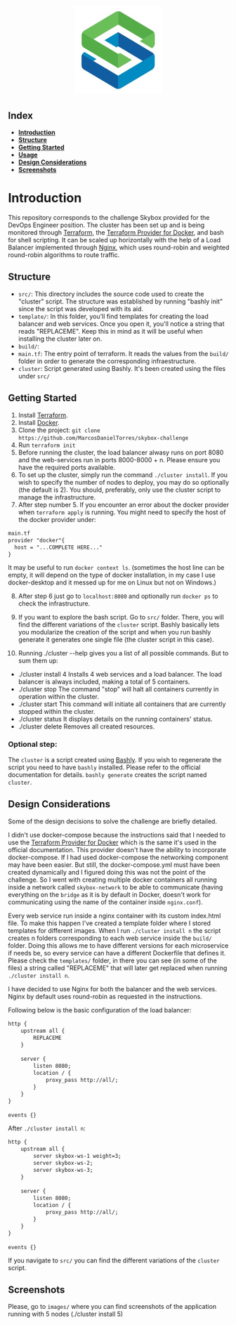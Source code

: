 <h1 align="center">
  <img src="images/logo.jpg" alt="Skybox Logo" width=200 />
</h1>


## Index
- [**Introduction**](#introduction)
- [**Structure**](#structure)
- [**Getting Started**](#getting-started)
- [**Usage**](#usage)
- [**Design Considerations**](#design-considerations)
- [**Screenshots**](#screenshots)
# Introduction
This repository corresponds to the challenge Skybox provided for the DevOps Engineer position.
The cluster has been set up and is being monitored through [Terraform], the [Terraform Provider for Docker], and bash for shell scripting. It can be scaled up horizontally with the help of a Load Balancer implemented through [Nginx], which uses round-robin and weighted round-robin algorithms to route traffic.

## Structure
-  `src/`: This directory includes the source code used to create the "cluster" script. The structure was established by running "bashly init" since the script was developed with its aid.
-  `template/`: In this folder, you'll find templates for creating the load balancer and web services. Once you open it, you'll notice a string that reads "REPLACEME". Keep this in mind as it will be useful when installing the cluster later on.
-  `build/`: 
-  `main.tf`: The entry point of terraform. It reads the values from the `build/` folder in order to generate the corresponding infraestructure.
-  `cluster`: Script generated using Bashly. It's been created using the files under `src/`

## Getting Started

1. Install [Terraform].
2. Install [Docker].
3. Clone the project: `git clone https://github.com/MarcosDanielTorres/skybox-challenge`
4. Run `terraform init`
5. Before running the cluster, the load balancer alwasy runs on port 8080 and the web-services run in ports 8000-8000 + n. Please ensure you have the required ports available.
6. To set up the cluster, simply run the command `./cluster install`. If you wish to specify the number of nodes to deploy, you may do so optionally (the default is 2). You should, preferably, only use the cluster script to manage the infrastructure.
7. After step number 5. If you encounter an error about the docker provider when `terraform apply` is running. You might need to specify the host of the docker provider under:
```
main.tf
provider "docker"{
  host = "...COMPLETE HERE..."
}
```
It may be useful to run `docker context ls`. (sometimes the host line can be empty, it will depend on the type of docker installation, in my case I use docker-desktop and it messed up for me on Linux but not on Windows.)

8. After step 6 just go to `localhost:8080` and optionally run `docker ps` to check the infrastructure.
   
9. If you want to explore the bash script. Go to `src/` folder. There, you will find the different variations of the `cluster` script. Bashly basically lets you modularize the creation of the script and when you run bashly generate it generates one single file (the cluster script in this case).

10. Running ./cluster --help gives you a list of all possible commands. But to sum them up:
  -  ./cluster install 4        Installs 4 web services and a load balancer. The load balancer is always included, making a total of 5 containers.
  -  ./cluster stop             The command "stop" will halt all containers currently in operation within the cluster.
  -  ./cluster start            This command will initiate all containers that are currently stopped within the cluster.
  -  ./cluster status           It displays details on the running containers' status.
  -  ./cluster delete           Removes all created resources.
### Optional step:
The `cluster` is a script created using [Bashly]. If you wish to regenerate the script you need to have `bashly` installed. Please refer to the official documentation for details. `bashly generate` creates the script named `cluster`.


## Design Considerations
Some of the design decisions to solve the challenge are briefly detailed.

I didn't use docker-compose because the instructions said that I needed to use the [Terraform Provider for Docker] which is the same it's used in the official documentation. This provider doesn't have the ability to incorporate docker-compose. If I had used docker-compose the networking component may have been easier. But still, the docker-compose.yml must have been created dynamically and I figured doing this was not the point of the challenge. So I went with creating multiple docker containers all running inside a network called `skybox-network` to be able to communicate (having everything on the `bridge` as it is by default in Docker, doesn't work for communicating using the name of the container inside `nginx.conf`).

Every web service run inside a nginx container with its custom index.html file. To make this happen I've created a template folder where I stored templates for different images. When I run `./cluster install n` the script creates n folders corresponding to each web service inside the `build/` folder. Doing this allows me to have different versions for each microservice if needs be, so every service can have a different Dockerfile that defines it.
Please check the `templates/` folder, in there you can see (in some of the files) a string called "REPLACEME" that will later get replaced when running `./cluster install n`.

I have decided to use Nginx for both the balancer and the web services. Nginx by default uses round-robin as requested in the instructions. 

Following below is the basic configuration of the load balancer:
```
http {
    upstream all {
        REPLACEME
    }

    server {
        listen 8080;
        location / {
            proxy_pass http://all/;
        }
    }
}

events {}
```

After `./cluster install n`:
```
http {
    upstream all {
        server skybox-ws-1 weight=3;
        server skybox-ws-2;
        server skybox-ws-3;
    }

    server {
        listen 8080;
        location / {
            proxy_pass http://all/;
        }
    }
}

events {}
```


If you navigate to `src/` you can find the different variations of the `cluster` script.



## Screenshots
Please, go to `images/` where you can find screenshots of the application running with 5 nodes (./cluster install 5)




[Terraform]: https://nodejs.org
[Docker]: https://www.docker.com/
[Nginx]: https://www.nginx.com
[Bashly]: https://bashly.dannyb.co
[Terraform Provider for Docker]: https://github.com/kreuzwerker/terraform-provider-docker
